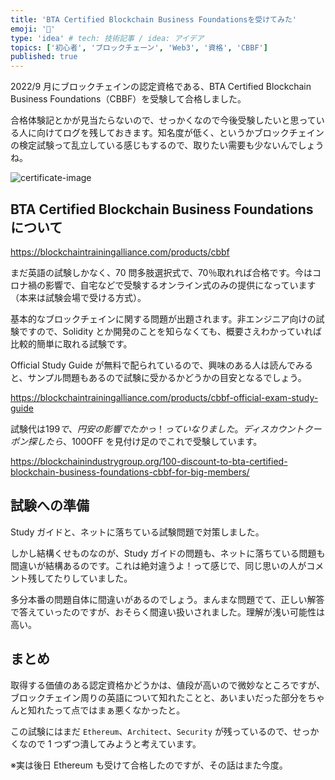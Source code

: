 ```yaml
---
title: 'BTA Certified Blockchain Business Foundationsを受けてみた'
emoji: '📘'
type: 'idea' # tech: 技術記事 / idea: アイデア
topics: ['初心者', 'ブロックチェーン', 'Web3', '資格', 'CBBF']
published: true
---
```


2022/9 月にブロックチェインの認定資格である、BTA Certified Blockchain Business Foundations（CBBF）を受験して合格しました。

合格体験記とかが見当たらないので、せっかくなので今後受験したいと思っている人に向けてログを残しておきます。知名度が低く、というかブロックチェインの検定試験って乱立している感じもするので、取りたい需要も少ないんでしょうね。

![certificate-image](/images/001/certificate.png)

## BTA Certified Blockchain Business Foundations について

https://blockchaintrainingalliance.com/products/cbbf

まだ英語の試験しかなく、70 問多肢選択式で、70％取れれば合格です。今はコロナ禍の影響で、自宅などで受験するオンライン式のみの提供になっています（本来は試験会場で受ける方式）。

基本的なブロックチェインに関する問題が出題されます。非エンジニア向けの試験ですので、Solidity とか開発のことを知らなくても、概要さえわかっていれば比較的簡単に取れる試験です。

Official Study Guide が無料で配られているので、興味のある人は読んでみると、サンプル問題もあるので試験に受かるかどうかの目安となるでしょう。

https://blockchaintrainingalliance.com/products/cbbf-official-exam-study-guide

試験代は$199 で、円安の影響でたかっ！っていなりました。ディスカウントクーポン探したら、$100OFF を見付け足のでこれで受験しています。

https://blockchainindustrygroup.org/100-discount-to-bta-certified-blockchain-business-foundations-cbbf-for-big-members/

## 試験への準備

Study ガイドと、ネットに落ちている試験問題で対策しました。

しかし結構くせものなのが、Study ガイドの問題も、ネットに落ちている問題も間違いが結構あるのです。これは絶対違うよ！って感じで、同じ思いの人がコメント残してたりしていました。

多分本番の問題自体に間違いがあるのでしょう。まんまな問題でて、正しい解答で答えていったのですが、おそらく間違い扱いされました。理解が浅い可能性は高い。

## まとめ

取得する価値のある認定資格かどうかは、値段が高いので微妙なところですが、ブロックチェイン周りの英語について知れたことと、あいまいだった部分をちゃんと知れたって点ではまぁ悪くなかったと。

この試験にはまだ `Ethereum`、`Architect`、`Security` が残っているので、せっかくなので 1 つずつ潰してみようと考えています。

※実は後日 Ethereum も受けて合格したのですが、その話はまた今度。
